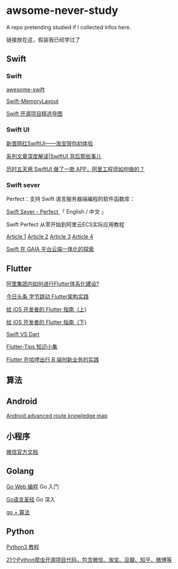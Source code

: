 # awsome-never-study

A repo pretending studied if I collected infos here.

链接放在这，假装我已经学过了


## Swift

### Swift

[awesome-swift](https://github.com/matteocrippa/awesome-swift)

[Swift-MemoryLayout](https://github.com/TannerJin/Swift-MemoryLayout)

[Swift 开源项目精选导图](https://xiaozhuanlan.com/topic/5271086934)

### Swift UI

[新晋网红SwiftUI——淘宝带你初体验](https://mp.weixin.qq.com/s?__biz=MzAxNDEwNjk5OQ==&mid=2650402703&idx=1&sn=0942415a7c92ab2465a9acb58b15b808&scene=21#wechat_redirect)

[系列文章深度解读|SwiftUI 背后那些事儿](https://mp.weixin.qq.com/s?__biz=MzAxNDEwNjk5OQ==&mid=2650402891&idx=1&sn=804f271d6794a0ec7b5eeaea585f5e8e&scene=21#wechat_redirect)

[历时五天用 SwiftUI 做了一款 APP，阿里工程师如何做的？](https://mp.weixin.qq.com/s?__biz=MzAxNDEwNjk5OQ==&mid=2650403929&idx=1&sn=fae15630e397513d5ad92992e93be8c2&scene=21#wechat_redirect)


### Swift sever

Perfect：支持 Swift 语言服务器端编程的软件函数库：

[Swift Sever - Perfect ](https://www.perfect.org/docs/index_zh_CN.html) 「 English / 中文 」


Swift Perfect 从零开始到阿里云ECS实际应用教程 

[Article  1](https://blog.csdn.net/z123sen/article/details/80248345)  [Article  2](https://blog.csdn.net/z123sen/article/details/80248373)  [Article  3](https://blog.csdn.net/z123sen/article/details/80248509)  [Article  4](https://blog.csdn.net/z123sen/article/details/80248667)  

[Swift 在 GAIA 平台云端一体化的探索](https://mp.weixin.qq.com/s?__biz=MzAxNDEwNjk5OQ==&mid=2650404534&idx=1&sn=176537ddc85e730c35fa89e28448ea0a&scene=21#wechat_redirect)

## Flutter

[阿里集团内如何进行Flutter体系化建设?](https://mp.weixin.qq.com/s/0uVRSSRVUrXUTAJ3ftEN5w?from=timeline&isappinstalled=0&scene=2&clicktime=1585818393&enterid=1585818393)

[今日头条 字节跳动 Flutter架构实践
](https://www.toutiao.com/a6767134800399565324/)

[给 iOS 开发者的 Flutter 指南（上) ](https://mp.weixin.qq.com/s/PnLVvOuP7eDa-EjyXAvgdw)

[给 iOS 开发者的 Flutter 指南（下) ](https://mp.weixin.qq.com/s/59w9e3pdnT5-GqF98J0gYQ)

[Swift VS Dart ](https://mp.weixin.qq.com/s/JM2yduPwz4WeFzsdyieqhg)

[Flutter-Tips 知识小集](https://github.com/awesome-tips/Flutter-Tips)

[Flutter 在哈啰出行 B 端创新业务的实践
](https://mp.weixin.qq.com/s/m0lVne9nai5-AM_cNPuZGQ)


## 算法


## Android
[Android advanced route knowledge map](https://github.com/feelschaotic/AndroidKnowledgeSystem)



## 小程序
[微信官方文档](https://developers.weixin.qq.com/miniprogram/dev/framework/)

## Golang
[Go Web 编程](https://astaxie.gitbooks.io/build-web-application-with-golang/zh/) Go 入门

[Go语言圣经](https://books.studygolang.com/gopl-zh/) Go 深入

[go + 算法](https://greyireland.gitbook.io/algorithm-pattern/)

## Python 
[Python3 教程](https://python3-cookbook.readthedocs.io/zh_CN/latest/chapters/p01_data_structures_algorithms.html)

[21个Python爬虫开源项目代码，包含微信、淘宝、豆瓣、知乎、微博等](https://zhuanlan.zhihu.com/p/91248298)
